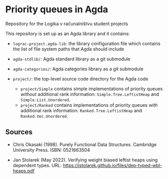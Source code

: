 # Priority queues in Agda

Repository for the Logika v računalništvu student projects

This repository is set up as an Agda library and it contains:

* `lograc-project.agda-lib`: the library configuration file which contains
  the list of file system paths that Agda should include

* `agda-stdlib/`: Agda standard library as a git submodule

* `agda-categories/`: Agda categories library as a git submodule

* `project/`: the top-level source code directory for the Agda code
  * `project/Simple` contains simple implementations of priority queues _without_ additional rank information: `Simple.Tree.LeftistHeap` and `Simple.List.Unordered`.
  * `project/Ranked` contains implementations of priority queues _with_ additional rank information: `Ranked.Tree.LeftistHeap` and `Ranked.Vec.Unordered`.

## Sources

- Chris Okasaki (1998). Purely Functional Data Structures. Cambridge University Press. ISBN: 0521663504

- Jan Stolarek (May 2022). Verifying weight biased leftist heaps using dependent types. URL: https://jstolarek.github.io/files/dep-typed-wbl-heaps.pdf
